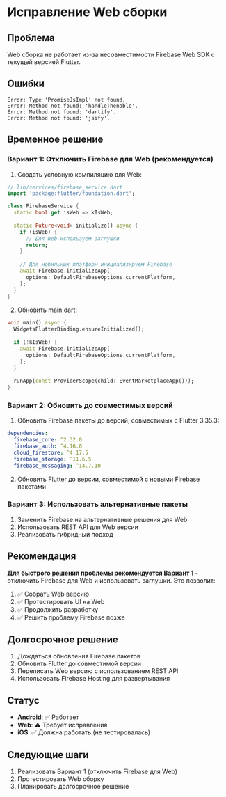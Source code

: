 # Исправление Web сборки

## Проблема
Web сборка не работает из-за несовместимости Firebase Web SDK с текущей версией Flutter.

## Ошибки
```
Error: Type 'PromiseJsImpl' not found.
Error: Method not found: 'handleThenable'.
Error: Method not found: 'dartify'.
Error: Method not found: 'jsify'.
```

## Временное решение

### Вариант 1: Отключить Firebase для Web (рекомендуется)

1. Создать условную компиляцию для Web:

```dart
// lib/services/firebase_service.dart
import 'package:flutter/foundation.dart';

class FirebaseService {
  static bool get isWeb => kIsWeb;
  
  static Future<void> initialize() async {
    if (isWeb) {
      // Для Web используем заглушки
      return;
    }
    
    // Для мобильных платформ инициализируем Firebase
    await Firebase.initializeApp(
      options: DefaultFirebaseOptions.currentPlatform,
    );
  }
}
```

2. Обновить main.dart:

```dart
void main() async {
  WidgetsFlutterBinding.ensureInitialized();
  
  if (!kIsWeb) {
    await Firebase.initializeApp(
      options: DefaultFirebaseOptions.currentPlatform,
    );
  }
  
  runApp(const ProviderScope(child: EventMarketplaceApp()));
}
```

### Вариант 2: Обновить до совместимых версий

1. Обновить Firebase пакеты до версий, совместимых с Flutter 3.35.3:

```yaml
dependencies:
  firebase_core: ^2.32.0
  firebase_auth: ^4.16.0
  cloud_firestore: ^4.17.5
  firebase_storage: ^11.6.5
  firebase_messaging: ^14.7.10
```

2. Обновить Flutter до версии, совместимой с новыми Firebase пакетами

### Вариант 3: Использовать альтернативные пакеты

1. Заменить Firebase на альтернативные решения для Web
2. Использовать REST API для Web версии
3. Реализовать гибридный подход

## Рекомендация

**Для быстрого решения проблемы рекомендуется Вариант 1** - отключить Firebase для Web и использовать заглушки. Это позволит:

1. ✅ Собрать Web версию
2. ✅ Протестировать UI на Web
3. ✅ Продолжить разработку
4. ✅ Решить проблему Firebase позже

## Долгосрочное решение

1. Дождаться обновления Firebase пакетов
2. Обновить Flutter до совместимой версии
3. Переписать Web версию с использованием REST API
4. Использовать Firebase Hosting для развертывания

## Статус

- **Android**: ✅ Работает
- **Web**: ⚠️ Требует исправления
- **iOS**: ✅ Должна работать (не тестировалась)

## Следующие шаги

1. Реализовать Вариант 1 (отключить Firebase для Web)
2. Протестировать Web сборку
3. Планировать долгосрочное решение

















